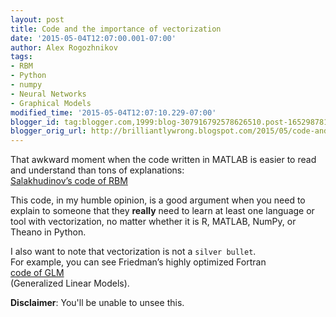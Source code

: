 ```yaml
---
layout: post
title: Code and the importance of vectorization
date: '2015-05-04T12:07:00.001-07:00'
author: Alex Rogozhnikov
tags:
- RBM
- Python
- numpy
- Neural Networks
- Graphical Models
modified_time: '2015-05-04T12:07:10.229-07:00'
blogger_id: tag:blogger.com,1999:blog-307916792578626510.post-1652987814485965830
blogger_orig_url: http://brilliantlywrong.blogspot.com/2015/05/code-and-importance-of-vectorization.html
---
```


That awkward moment when the code written in MATLAB is easier to read and understand than tons of explanations:  
[Salakhudinov’s code of RBM](http://www.cs.toronto.edu/~hinton/code/rbm.m)

This code, in my humble opinion, is a good argument when you need to explain to someone that they **really** need to learn at least one language or tool with vectorization, no matter whether it is R, MATLAB, NumPy, or Theano in Python.

I also want to note that vectorization is not a `silver bullet`.  
For example, you can see Friedman’s highly optimized Fortran  
[code of GLM](https://github.com/dwf/glmnet-python/blob/master/glmnet/glmnet.f)  
(Generalized Linear Models).

**Disclaimer**: You'll be unable to unsee this.
